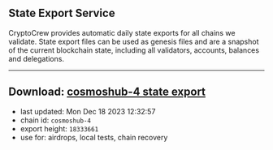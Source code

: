 ## State Export Service
CryptoCrew provides automatic daily state exports for all chains we validate. State export files can be used as genesis files and are a snapshot of the current blockchain state, including all validators, accounts, balances and delegations.

---
**Download: [cosmoshub-4 state export](https://dl.ccvalidators.com/SERVICE/cosmoshub/cosmoshub-4_export_18333661.json)**
---

- last updated: Mon Dec 18 2023 12:32:57
- chain id: `cosmoshub-4`
- export height: `18333661`
- use for: airdrops, local tests, chain recovery
